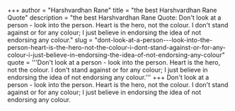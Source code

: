 +++
author = "Harshvardhan Rane"
title = "the best Harshvardhan Rane Quote"
description = "the best Harshvardhan Rane Quote: Don't look at a person - look into the person. Heart is the hero, not the colour. I don't stand against or for any colour; I just believe in endorsing the idea of not endorsing any colour."
slug = "dont-look-at-a-person---look-into-the-person-heart-is-the-hero-not-the-colour-i-dont-stand-against-or-for-any-colour-i-just-believe-in-endorsing-the-idea-of-not-endorsing-any-colour"
quote = '''Don't look at a person - look into the person. Heart is the hero, not the colour. I don't stand against or for any colour; I just believe in endorsing the idea of not endorsing any colour.'''
+++
Don't look at a person - look into the person. Heart is the hero, not the colour. I don't stand against or for any colour; I just believe in endorsing the idea of not endorsing any colour.
